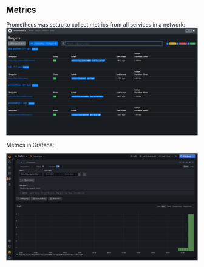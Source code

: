 ## Metrics

Prometheus was setup to collect metrics from all services in a network:
![](screenshot1.png)

Metrics in Grafana:

![](screenshot2.png)
